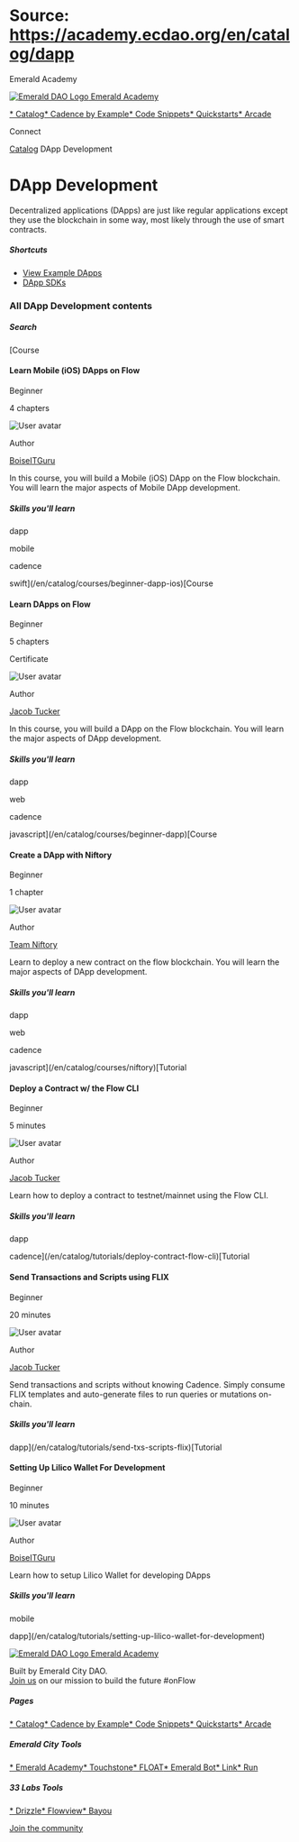 # Source: https://academy.ecdao.org/en/catalog/dapp

Emerald Academy





[![Emerald DAO Logo](/ea-logo.png)
Emerald Academy](/en/)


[* Catalog](/en/catalog)[* Cadence by Example](/en/cadence-by-example)[* Code Snippets](/en/snippets)[* Quickstarts](/en/quickstarts)[* Arcade](https://arcade.ecdao.org)

Connect



[Catalog](/en/catalog)
DApp Development

# DApp Development

Decentralized applications (DApps) are just like regular applications except they use the blockchain in some way, most likely through the use of smart contracts.

##### Shortcuts

* [View Example DApps](/en/quickstarts)
* [DApp SDKs](https://developers.flow.com/tools#sdks)

### All DApp Development contents

##### Search

[Course

#### Learn Mobile (iOS) DApps on Flow

Beginner

4 chapters

![User avatar](https://avatars.githubusercontent.com/u/3641594?s=400&u=044fd05bc61270527c4da99212f143595d6fa4a1&v=4)

Author

[BoiseITGuru](https://twitter.com/boise_it_guru)

In this course, you will build a Mobile (iOS) DApp on the Flow blockchain. You will learn the major aspects of Mobile DApp development.

##### Skills you'll learn

dapp

mobile

cadence

swift](/en/catalog/courses/beginner-dapp-ios)[Course

#### Learn DApps on Flow

Beginner

5 chapters

Certificate

![User avatar](/avatars/jacob.jpeg)

Author

[Jacob Tucker](https://twitter.com/jacobmtucker)

In this course, you will build a DApp on the Flow blockchain. You will learn the major aspects of DApp development.

##### Skills you'll learn

dapp

web

cadence

javascript](/en/catalog/courses/beginner-dapp)[Course

#### Create a DApp with Niftory

Beginner

1 chapter

![User avatar](https://i.imgur.com/bymjTdC.png)

Author

[Team Niftory](https://twitter.com/niftory)

Learn to deploy a new contract on the flow blockchain. You will learn the major aspects of DApp development.

##### Skills you'll learn

dapp

web

cadence

javascript](/en/catalog/courses/niftory)[Tutorial

#### Deploy a Contract w/ the Flow CLI

Beginner

5 minutes

![User avatar](/avatars/jacob.jpeg)

Author

[Jacob Tucker](https://twitter.com/jacobmtucker)

Learn how to deploy a contract to testnet/mainnet using the Flow CLI.

##### Skills you'll learn

dapp

cadence](/en/catalog/tutorials/deploy-contract-flow-cli)[Tutorial

#### Send Transactions and Scripts using FLIX

Beginner

20 minutes

![User avatar](/avatars/jacob.jpeg)

Author

[Jacob Tucker](https://twitter.com/jacobmtucker)

Send transactions and scripts without knowing Cadence. Simply consume FLIX templates and auto-generate files to run queries or mutations on-chain.

##### Skills you'll learn

dapp](/en/catalog/tutorials/send-txs-scripts-flix)[Tutorial

#### Setting Up Lilico Wallet For Development

Beginner

10 minutes

![User avatar](https://avatars.githubusercontent.com/u/3641594?s=400&u=044fd05bc61270527c4da99212f143595d6fa4a1&v=4)

Author

[BoiseITGuru](https://twitter.com/boise_it_guru)

Learn how to setup Lilico Wallet for developing DApps

##### Skills you'll learn

mobile

dapp](/en/catalog/tutorials/setting-up-lilico-wallet-for-development)



[![Emerald DAO Logo](/ea-logo.png)
Emerald Academy](/en/)

Built by Emerald City DAO.  
[Join us](https://discord.gg/emerald-city-906264258189332541) on our mission to build the future #onFlow

##### Pages

[* Catalog](/en/catalog)[* Cadence by Example](/en/cadence-by-example)[* Code Snippets](/en/snippets)[* Quickstarts](/en/quickstarts)[* Arcade](https://arcade.ecdao.org)


##### Emerald City Tools

[* Emerald Academy](https://academy.ecdao.org/)[* Touchstone](https://touchstone.city/)[* FLOAT](https://floats.city/)[* Emerald Bot](https://bot.ecdao.org/)[* Link](https://link.ecdao.org/)[* Run](https://run.ecdao.org/)


##### 33 Labs Tools

[* Drizzle](https://drizzle33.app/)[* Flowview](https://flowview.app/)[* Bayou](https://bayou33.app/)

[Join the community](https://discord.gg/emerald-city-906264258189332541)